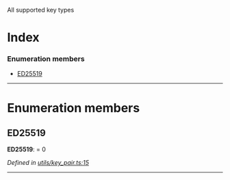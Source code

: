 

All supported key types

# Index

### Enumeration members

* [ED25519](_utils_key_pair_.keytype.md#ed25519)

---

# Enumeration members

<a id="ed25519"></a>

##  ED25519

**ED25519**:  = 0

*Defined in [utils/key_pair.ts:15](https://github.com/nearprotocol/nearlib/blob/fb0e31a/src.ts/utils/key_pair.ts#L15)*

___

